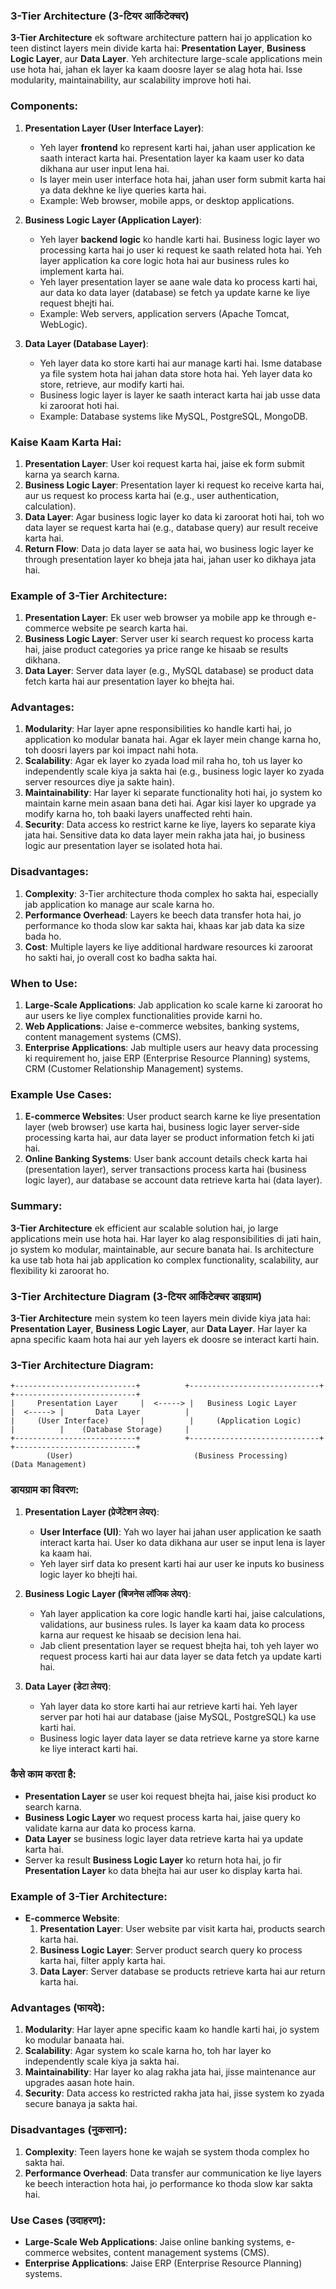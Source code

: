 ### **3-Tier Architecture (3-टियर आर्किटेक्चर)**

**3-Tier Architecture** ek software architecture pattern hai jo application ko teen distinct layers mein divide karta hai: **Presentation Layer**, **Business Logic Layer**, aur **Data Layer**. Yeh architecture large-scale applications mein use hota hai, jahan ek layer ka kaam doosre layer se alag hota hai. Isse modularity, maintainability, aur scalability improve hoti hai.

### Components:

1. **Presentation Layer (User Interface Layer)**:
   - Yeh layer **frontend** ko represent karti hai, jahan user application ke saath interact karta hai. Presentation layer ka kaam user ko data dikhana aur user input lena hai.
   - Is layer mein user interface hota hai, jahan user form submit karta hai ya data dekhne ke liye queries karta hai.
   - Example: Web browser, mobile apps, or desktop applications.

2. **Business Logic Layer (Application Layer)**:
   - Yeh layer **backend logic** ko handle karti hai. Business logic layer wo processing karta hai jo user ki request ke saath related hota hai. Yeh layer application ka core logic hota hai aur business rules ko implement karta hai.
   - Yeh layer presentation layer se aane wale data ko process karti hai, aur data ko data layer (database) se fetch ya update karne ke liye request bhejti hai.
   - Example: Web servers, application servers (Apache Tomcat, WebLogic).

3. **Data Layer (Database Layer)**:
   - Yeh layer data ko store karti hai aur manage karti hai. Isme database ya file system hota hai jahan data store hota hai. Yeh layer data ko store, retrieve, aur modify karti hai.
   - Business logic layer is layer ke saath interact karta hai jab usse data ki zaroorat hoti hai.
   - Example: Database systems like MySQL, PostgreSQL, MongoDB.

### Kaise Kaam Karta Hai:
1. **Presentation Layer**: User koi request karta hai, jaise ek form submit karna ya search karna.
2. **Business Logic Layer**: Presentation layer ki request ko receive karta hai, aur us request ko process karta hai (e.g., user authentication, calculation).
3. **Data Layer**: Agar business logic layer ko data ki zaroorat hoti hai, toh wo data layer se request karta hai (e.g., database query) aur result receive karta hai.
4. **Return Flow**: Data jo data layer se aata hai, wo business logic layer ke through presentation layer ko bheja jata hai, jahan user ko dikhaya jata hai.

### Example of 3-Tier Architecture:
1. **Presentation Layer**: Ek user web browser ya mobile app ke through e-commerce website pe search karta hai.
2. **Business Logic Layer**: Server user ki search request ko process karta hai, jaise product categories ya price range ke hisaab se results dikhana.
3. **Data Layer**: Server data layer (e.g., MySQL database) se product data fetch karta hai aur presentation layer ko bhejta hai.

### Advantages:
1. **Modularity**: Har layer apne responsibilities ko handle karti hai, jo application ko modular banata hai. Agar ek layer mein change karna ho, toh doosri layers par koi impact nahi hota.
2. **Scalability**: Agar ek layer ko zyada load mil raha ho, toh us layer ko independently scale kiya ja sakta hai (e.g., business logic layer ko zyada server resources diye ja sakte hain).
3. **Maintainability**: Har layer ki separate functionality hoti hai, jo system ko maintain karne mein asaan bana deti hai. Agar kisi layer ko upgrade ya modify karna ho, toh baaki layers unaffected rehti hain.
4. **Security**: Data access ko restrict karne ke liye, layers ko separate kiya jata hai. Sensitive data ko data layer mein rakha jata hai, jo business logic aur presentation layer se isolated hota hai.

### Disadvantages:
1. **Complexity**: 3-Tier architecture thoda complex ho sakta hai, especially jab application ko manage aur scale karna ho.
2. **Performance Overhead**: Layers ke beech data transfer hota hai, jo performance ko thoda slow kar sakta hai, khaas kar jab data ka size bada ho.
3. **Cost**: Multiple layers ke liye additional hardware resources ki zaroorat ho sakti hai, jo overall cost ko badha sakta hai.

### When to Use:
1. **Large-Scale Applications**: Jab application ko scale karne ki zaroorat ho aur users ke liye complex functionalities provide karni ho.
2. **Web Applications**: Jaise e-commerce websites, banking systems, content management systems (CMS).
3. **Enterprise Applications**: Jab multiple users aur heavy data processing ki requirement ho, jaise ERP (Enterprise Resource Planning) systems, CRM (Customer Relationship Management) systems.

### Example Use Cases:
1. **E-commerce Websites**: User product search karne ke liye presentation layer (web browser) use karta hai, business logic layer server-side processing karta hai, aur data layer se product information fetch ki jati hai.
2. **Online Banking Systems**: User bank account details check karta hai (presentation layer), server transactions process karta hai (business logic layer), aur database se account data retrieve karta hai (data layer).

### Summary:
**3-Tier Architecture** ek efficient aur scalable solution hai, jo large applications mein use hota hai. Har layer ko alag responsibilities di jati hain, jo system ko modular, maintainable, aur secure banata hai. Is architecture ka use tab hota hai jab application ko complex functionality, scalability, aur flexibility ki zaroorat ho.




### **3-Tier Architecture Diagram (3-टियर आर्किटेक्चर डाइग्राम)**

**3-Tier Architecture** mein system ko teen layers mein divide kiya jata hai: **Presentation Layer**, **Business Logic Layer**, aur **Data Layer**. Har layer ka apna specific kaam hota hai aur yeh layers ek doosre se interact karti hain.

### **3-Tier Architecture Diagram:**

```
+---------------------------+          +-----------------------------+          +---------------------------+
|     Presentation Layer     |  <-----> |   Business Logic Layer      |  <-----> |       Data Layer          |
|     (User Interface)       |          |     (Application Logic)     |          |    (Database Storage)     |
+---------------------------+          +-----------------------------+          +---------------------------+
        (User)                           (Business Processing)                   (Data Management)
```

### **डायग्राम का विवरण:**

1. **Presentation Layer (प्रेजेंटेशन लेयर)**:
   - **User Interface (UI)**: Yah wo layer hai jahan user application ke saath interact karta hai. User ko data dikhana aur user se input lena is layer ka kaam hai.
   - Yeh layer sirf data ko present karti hai aur user ke inputs ko business logic layer ko bhejti hai.

2. **Business Logic Layer (बिजनेस लॉजिक लेयर)**:
   - Yah layer application ka core logic handle karti hai, jaise calculations, validations, aur business rules. Is layer ka kaam data ko process karna aur request ke hisaab se decision lena hai.
   - Jab client presentation layer se request bhejta hai, toh yeh layer wo request process karti hai aur data layer se data fetch ya update karti hai.

3. **Data Layer (डेटा लेयर)**:
   - Yah layer data ko store karti hai aur retrieve karti hai. Yeh layer server par hoti hai aur database (jaise MySQL, PostgreSQL) ka use karti hai.
   - Business logic layer data layer se data retrieve karne ya store karne ke liye interact karti hai.

### **कैसे काम करता है:**
- **Presentation Layer** se user koi request bhejta hai, jaise kisi product ko search karna.
- **Business Logic Layer** wo request process karta hai, jaise query ko validate karna aur data ko process karna.
- **Data Layer** se business logic layer data retrieve karta hai ya update karta hai.
- Server ka result **Business Logic Layer** ko return hota hai, jo fir **Presentation Layer** ko data bhejta hai aur user ko display karta hai.

### **Example of 3-Tier Architecture:**
- **E-commerce Website**: 
  1. **Presentation Layer**: User website par visit karta hai, products search karta hai.
  2. **Business Logic Layer**: Server product search query ko process karta hai, filter apply karta hai.
  3. **Data Layer**: Server database se products retrieve karta hai aur return karta hai.

### **Advantages (फायदे):**
1. **Modularity**: Har layer apne specific kaam ko handle karti hai, jo system ko modular banaata hai.
2. **Scalability**: Agar system ko scale karna ho, toh har layer ko independently scale kiya ja sakta hai.
3. **Maintainability**: Har layer ko alag rakha jata hai, jisse maintenance aur upgrades aasan hote hain.
4. **Security**: Data access ko restricted rakha jata hai, jisse system ko zyada secure banaya ja sakta hai.

### **Disadvantages (नुकसान):**
1. **Complexity**: Teen layers hone ke wajah se system thoda complex ho sakta hai.
2. **Performance Overhead**: Data transfer aur communication ke liye layers ke beech interaction hota hai, jo performance ko thoda slow kar sakta hai.

### **Use Cases (उदाहरण):**
- **Large-Scale Web Applications**: Jaise online banking systems, e-commerce websites, content management systems (CMS).
- **Enterprise Applications**: Jaise ERP (Enterprise Resource Planning) systems.
